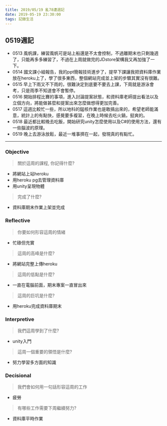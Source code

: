 ```yaml
---
title: 2019/05/19 亂78遭週記
date: 2019-05-19 23:30:00
tags: 記錄生活
---
```

## **0519週記**

- 0513 風帆課，練習風帆可是站上船還是不太會控制，不過離期末也只剩幾週了，只能再多多練習了，不過在上周就做完的JDstore架構我又再加強了一下。
- 0514 國文課小組報告，我的ppt簡報技術進步了，提早下課讓我把資料庫作業放在heroku上了，學了很多東西，整個網站完成並上架的步驟其實沒有很難。
- 0515 早上下雨又不下雨的，很難決定到底要不要去上課，下周就是游泳會考，只是雨季不知道會不會暫停。
- 0516 開始排程比賽的事項，進入討論提案狀態，和資料庫老師提出看法以及立個方向，將能做甚麼和提案出來怎麼做想得更加完善。
- 0517 這週比較忙一些，所以地科的錳核作業也是敢搞出來的，希望老師能滿意，統計上的有點快，感覺要多複習，在晚上時候去吃火鍋，挺爽的。
- 0518 最近都比較晚去吃飯，開始研究unity怎麼使用以及C#的使用方法，還有一些腦波的原理。
- 0519 晚上去游泳放鬆，最近一堆事擠在一起，發現真的有點忙。

---

### **Objective**

> 關於這周的課程, 你記得什麼?

- 將網站上站heroku
- 用heroku pg去管理資料庫
- 用unity呈現物體

> 完成了什麼?

* 資料庫期末作業上架並完成

### **Reflective**

> 你要如何形容這周的情緒

* 忙碌但充實

> 這周的高峰是什麼?

* 將網站完整上傳heroku

> 這周的低點是什麼?

* 一直在電腦前面，期末專案一直冒出來

> 這周的巨坑是什麼?

* 用heroku完成資料庫期末

### **Interpretive**

> 我們這周學到了什麼?

- unity入門

> 這周一個重要的領悟是什麼?

* 努力學習多方面的知識

### **Decisional**

> 我們會如何用一句話形容這周的工作

* 疲勞

> 有哪些工作需要下周繼續努力?

* 資料庫平時作業

